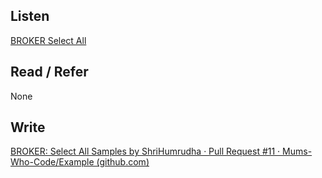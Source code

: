 ## Listen
[BROKER Select All](https://youtu.be/FrhqDkYGGTs)

## Read / Refer
None

## Write
[BROKER: Select All Samples by ShriHumrudha · Pull Request #11 · Mums-Who-Code/Example (github.com)](https://github.com/Mums-Who-Code/Example/pull/11)
